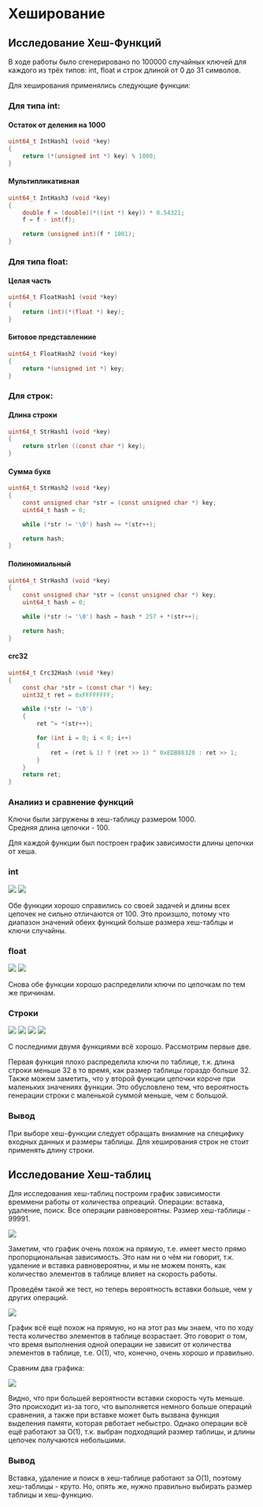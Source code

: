 # Хеширование

## Исследование Хеш-Функций

В ходе работы было сгенерировано по 100000 случайных ключей для каждого из трёх типов: int, float и строк длиной от 0 до 31 символов.

Для хеширования применялись следующие функции:

### Для типа int:

#### Остаток от деления на 1000

```C
uint64_t IntHash1 (void *key)
{
    return (*(unsigned int *) key) % 1000;
}
```

#### Мультипликативная

```C
uint64_t IntHash3 (void *key)
{
    double f = (double)(*((int *) key)) * 0.54321;
    f = f - int(f);

    return (unsigned int)(f * 1001);
}
```

### Для типа float:

#### Целая часть

```C
uint64_t FloatHash1 (void *key)
{
    return (int)(*(float *) key);
}
```

#### Битовое представлениие

```C
uint64_t FloatHash2 (void *key)
{
    return *(unsigned int *) key;
}
```

### Для строк:

#### Длина строки

```C
uint64_t StrHash1 (void *key)
{
    return strlen ((const char *) key);
}

```

#### Сумма букв

```C
uint64_t StrHash2 (void *key)
{
    const unsigned char *str = (const unsigned char *) key;
    uint64_t hash = 0;

    while (*str != '\0') hash += *(str++);

    return hash;
}
```

#### Полиномиальный

```C
uint64_t StrHash3 (void *key)
{
    const unsigned char *str = (const unsigned char *) key;
    uint64_t hash = 0;

    while (*str != '\0') hash = hash * 257 + *(str++);

    return hash;
}
```

#### crc32

```C
uint64_t Crc32Hash (void *key)
{
    const char *str = (const char *) key;
    uint32_t ret = 0xFFFFFFFF;

    while (*str != '\0')
    {
        ret ^= *(str++);

        for (int i = 0; i < 8; i++)
        {
            ret = (ret & 1) ? (ret >> 1) ^ 0xEDB88320 : ret >> 1;
        }
    }
    return ret;
}
```

### Аналииз и сравнение функций

Ключи были загружены в хеш-таблицу размером 1000.\
Средняя длина цепочки - 100.

Для каждой функции был построен график зависимости длины цепочки от хеша.

### int

![](./images/int1.png)
![](./images/int2.png)

Обе функции хорошо справились со своей задачей и длины всех цепочек не сильно отличаются от 100.
Это произшло, потому что диапазон значений обеих функций больше размера хеш-таблцы и ключи случайны.

### float

![](./images/float1.png)
![](./images/float2.png)

Снова обе функции хорошо распределили ключи по цепочкам по тем же причинам.

### Строки

![](./images/str1.png)
![](./images/str2.png)
![](./images/str3.png)
![](./images/str4.png)

С последними двумя функциями всё хорошо.
Рассмотрим первые две.

Первая функция плохо распределила ключи по таблице, т.к. длина строки меньше 32 в то время, как размер таблицы гораздо больше 32.\
Также можем заметить, что у второй функции цепочки короче при маленьких значениях функции. Это обусловлено тем, что вероятность генерации строки с маленькой суммой меньше, чем с большой.

### Вывод
При выборе хеш-функции следует обращать вниамние на специфику входных данных и размеры таблицы.
Для хеширования строк не стоит применять длину строки.

## Исследование Хеш-таблиц

Для исследования хеш-таблиц построим график зависимости времмени работы от количества опреаций.
Операции: вставка, удаление, поиск. Все операции равновероятны. Размер хеш-таблицы - 99991.

![](./images/plot1.png)

Заметим, что график очень похож на прямую, т.е. имеет место прямо пропорциональная зависимость.
Это нам ни о чём ни говорит, т.к. удаление и вставка равновероятны, и мы не можем понять, как количество элементов в таблице влияет на скорость работы.

Проведём такой же тест, но теперь вероятность вставки больше, чем у других операций.

![](./images/plot2.png)

График всё ещё похож на прямую, но на этот раз мы знаем, что по ходу теста количество элементов в таблице возрастает.
Это говорит о том, что время выполнения одной операции не зависит от количества элементов в таблице, т.е. O(1), что, конечно, очень хорошо и правильно.

Сравним два графика:

![](./images/plot3.png)

Видно, что при большей вероятности вставки скорость чуть меньше. Это происходит из-за того, что выполняется немного больше операций сравнения, а также при вставке может быть вызвана функция выделения памяти, которая рвботает небыстро. Однако операции всё ещё работают за O(1), т.к. выбран подходящий размер таблицы, и длины цепочек получаются небольшими.

### Вывод

Вставка, удаление и поиск в хеш-таблице работают за O(1), поэтому хеш-таблицы - круто.
Но, опять же, нужно правильно выбирать размер таблицы и хеш-функцию.
